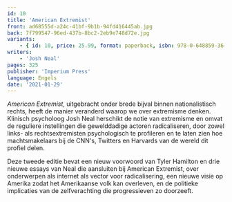 ```yaml
---
id: 10
title: 'American Extremist'
front: ad68555d-a24c-41bf-9b1b-94fd416445ab.jpg
back: 7f799547-96ed-437b-8bc2-2eb9e748d72e.jpg
variants:
    - { id: 10, price: 25.99, format: paperback, isbn: 978-0-648859-36-9 }
writers:
    - 'Josh Neal'
pages: 325
publisher: 'Imperium Press'
language: Engels
date: '2021-01-29'
---
```


*American Extremist*, uitgebracht onder brede bijval binnen nationalistisch rechts, heeft de manier veranderd waarop we over extremisme denken. Klinisch psycholoog Josh Neal herschikt de notie van extremisme en omvat de reguliere instellingen die gewelddadige actoren radicaliseren, door zowel links- als rechtsextremisten psychologisch te profileren en te laten zien hoe machtsmakelaars bij de CNN's, Twitters en Harvards van de wereld dit profiel delen.

Deze tweede editie bevat een nieuw voorwoord van Tyler Hamilton en drie nieuwe essays van Neal die aansluiten bij American Extremist, over onderwerpen als internet als vector voor radicalisering, een nieuwe visie op Amerika zodat het Amerikaanse volk kan overleven, en de politieke implicaties van de zelfverachting die progressieven zo doorzeeft.
